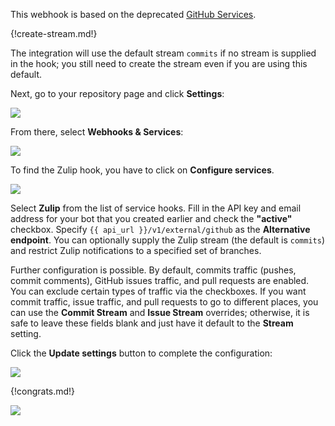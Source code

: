 This webhook is based on the deprecated
[GitHub Services](https://github.com/github/github-services).

{!create-stream.md!}

The integration will use the default stream `commits`
if no stream is supplied in the hook; you still need to create
the stream even if you are using this default.

Next, go to your repository page and click **Settings**:

![](/static/images/integrations/github/001.png)

From there, select **Webhooks & Services**:

![](/static/images/integrations/github/002.png)

To find the Zulip hook, you have to click on **Configure services**.

![](/static/images/integrations/github/003.png)

Select **Zulip** from the list of service hooks. Fill in the API key
and email address for your bot that you created earlier and check
the **"active"** checkbox. Specify
`{{ api_url }}/v1/external/github` as the
**Alternative endpoint**. You can optionally supply the Zulip stream
(the default is `commits`) and restrict Zulip notifications to a
specified set of branches.

Further configuration is possible. By default, commits traffic
(pushes, commit comments), GitHub issues traffic, and pull requests
are enabled. You can exclude certain types of traffic via the checkboxes.
If you want commit traffic, issue traffic, and pull requests to go to
different places, you can use the **Commit Stream** and **Issue Stream**
overrides; otherwise, it is safe to leave these fields blank and just
have it default to the **Stream** setting.

Click the **Update settings** button to complete the configuration:

![](/static/images/integrations/github/004.png)

{!congrats.md!}

![](/static/images/integrations/github/005.png)
